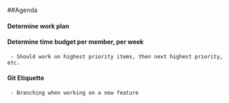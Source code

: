 ##Agenda

#### Determine work plan
#### Determine time budget per member, per week
     - Should work on highest priority items, then next highest priority, etc.
#### Git Etiquette
     - Branching when working on a new feature
     